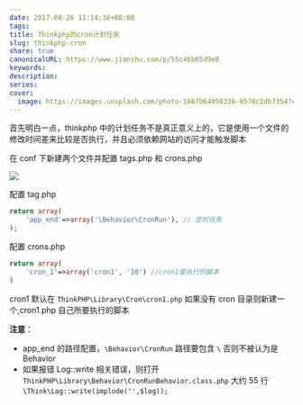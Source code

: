 ```yaml
---  
date: 2017-08-26 11:14:38+08:00  
tags:   
title: Thinkphp的cron计划任务  
slug: thinkphp-cron  
share: true  
canonicalURL: https://www.jianshu.com/p/55c4bb65d9e8  
keywords:   
description:   
series:   
cover:  
  image: https://images.unsplash.com/photo-1667064098336-8578c2db7354?crop=entropy&cs=tinysrgb&fit=max&fm=jpg&ixid=M3wzNjAwOTd8MHwxfHNlYXJjaHwxM3x8Y3JvbnxlbnwwfDB8fHwxNzAzMzA1OTYxfDA&ixlib=rb-4.0.3&q=80&w=400  
---  
```

  
  
首先明白一点，thinkphp 中的计划任务不是真正意义上的，它是使用一个文件的修改时间差来比较是否执行，并且必须依赖网站的访问才能触发脚本  
  
在 conf 下新建两个文件并配置 tags.php 和 crons.php  
  
![](/images/20231208091261.webp)  
  
配置 tag.php  
```php  
return array(  
    'app_end'=>array('\Behavior\CronRun'), // 定时任务  
);  
```  
配置 crons.php  
```php  
return array(  
    'cron_1'=>array('cron1', '10') //cron1要执行的脚本  
)  
````  
cron1 默认在 `ThinkPHP\Library\Cron\cron1.php` 如果没有 cron 目录则新建一个,cron1.php 自己所要执行的脚本  
  
**注意**：  
* app_end 的路径配置，`\Behavior\CronRun` 路径要包含 `\` 否则不被认为是 Behavior  
* 如果报错 Log::write 相关错误，则打开 `ThinkPHP\Library\Behavior\CronRunBehavior.class.php` 大约 55 行 `\Think\Log::write(implode('',$log));`  
  
